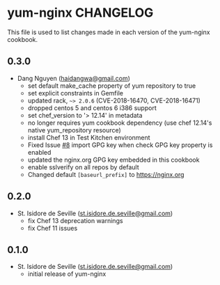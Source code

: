yum-nginx CHANGELOG
=====================

This file is used to list changes made in each version of the yum-nginx
cookbook.

0.3.0
-----
- Dang Nguyen (haidangwa@gmail.com)
  - set default make_cache property of yum repository to true
  - set explicit constraints in Gemfile
  - updated rack, `~> 2.0.6` (CVE-2018-16470, CVE-2018-16471)
  - dropped centos 5 and centos 6 i386 support
  - set chef_version to '> 12.14' in metadata
  - no longer requires yum cookbook dependency (use chef 12.14's native yum_repository resource)
  - install Chef 13 in Test Kitchen environment
  - Fixed Issue [#8](https://github.com/st-isidore-de-seville/cookbook-yum-nginx/issues/8)
    import GPG key when check GPG key property is enabled
  - updated the nginx.org GPG key embedded in this cookbook
  - enable sslverify on all repos by default
  - Changed default `[baseurl_prefix]` to https://nginx.org

0.2.0
-----
- St. Isidore de Seville (st.isidore.de.seville@gmail.com)
  - fix Chef 13 deprecation warnings
  - fix Chef 11 issues

0.1.0
-----
- St. Isidore de Seville (st.isidore.de.seville@gmail.com)
  - initial release of yum-nginx
